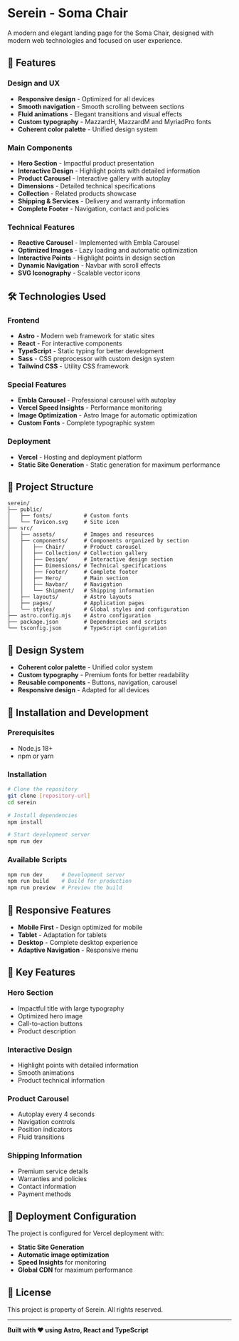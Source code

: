 # Serein - Soma Chair

A modern and elegant landing page for the Soma Chair, designed with modern web technologies and focused on user experience.

## 🚀 Features

### Design and UX
- **Responsive design** - Optimized for all devices
- **Smooth navigation** - Smooth scrolling between sections
- **Fluid animations** - Elegant transitions and visual effects
- **Custom typography** - MazzardH, MazzardM and MyriadPro fonts
- **Coherent color palette** - Unified design system

### Main Components
- **Hero Section** - Impactful product presentation
- **Interactive Design** - Highlight points with detailed information
- **Product Carousel** - Interactive gallery with autoplay
- **Dimensions** - Detailed technical specifications
- **Collection** - Related products showcase
- **Shipping & Services** - Delivery and warranty information
- **Complete Footer** - Navigation, contact and policies

### Technical Features
- **Reactive Carousel** - Implemented with Embla Carousel
- **Optimized Images** - Lazy loading and automatic optimization
- **Interactive Points** - Highlight points in design section
- **Dynamic Navigation** - Navbar with scroll effects
- **SVG Iconography** - Scalable vector icons

## 🛠️ Technologies Used

### Frontend
- **Astro** - Modern web framework for static sites
- **React** - For interactive components
- **TypeScript** - Static typing for better development
- **Sass** - CSS preprocessor with custom design system
- **Tailwind CSS** - Utility CSS framework

### Special Features
- **Embla Carousel** - Professional carousel with autoplay
- **Vercel Speed Insights** - Performance monitoring
- **Image Optimization** - Astro Image for automatic optimization
- **Custom Fonts** - Complete typographic system

### Deployment
- **Vercel** - Hosting and deployment platform
- **Static Site Generation** - Static generation for maximum performance

## 📁 Project Structure

```
serein/
├── public/
│   ├── fonts/          # Custom fonts
│   └── favicon.svg     # Site icon
├── src/
│   ├── assets/         # Images and resources
│   ├── components/     # Components organized by section
│   │   ├── Chair/      # Product carousel
│   │   ├── Collection/ # Collection gallery
│   │   ├── Design/     # Interactive design section
│   │   ├── Dimensions/ # Technical specifications
│   │   ├── Footer/     # Complete footer
│   │   ├── Hero/       # Main section
│   │   ├── Navbar/     # Navigation
│   │   └── Shipment/   # Shipping information
│   ├── layouts/        # Astro layouts
│   ├── pages/          # Application pages
│   └── styles/         # Global styles and configuration
├── astro.config.mjs    # Astro configuration
├── package.json        # Dependencies and scripts
└── tsconfig.json       # TypeScript configuration
```

## 🎨 Design System

- **Coherent color palette** - Unified color system
- **Custom typography** - Premium fonts for better readability
- **Reusable components** - Buttons, navigation, carousel
- **Responsive design** - Adapted for all devices

## 🚀 Installation and Development

### Prerequisites
- Node.js 18+ 
- npm or yarn

### Installation
```bash
# Clone the repository
git clone [repository-url]
cd serein

# Install dependencies
npm install

# Start development server
npm run dev
```

### Available Scripts
```bash
npm run dev      # Development server
npm run build    # Build for production
npm run preview  # Preview the build
```

## 📱 Responsive Features

- **Mobile First** - Design optimized for mobile
- **Tablet** - Adaptation for tablets
- **Desktop** - Complete desktop experience
- **Adaptive Navigation** - Responsive menu

## 🎯 Key Features

### Hero Section
- Impactful title with large typography
- Optimized hero image
- Call-to-action buttons
- Product description

### Interactive Design
- Highlight points with detailed information
- Smooth animations
- Product technical information

### Product Carousel
- Autoplay every 4 seconds
- Navigation controls
- Position indicators
- Fluid transitions

### Shipping Information
- Premium service details
- Warranties and policies
- Contact information
- Payment methods

## 🔧 Deployment Configuration

The project is configured for Vercel deployment with:
- **Static Site Generation**
- **Automatic image optimization**
- **Speed Insights** for monitoring
- **Global CDN** for maximum performance

## 📄 License

This project is property of Serein. All rights reserved.

---

**Built with ❤️ using Astro, React and TypeScript**
